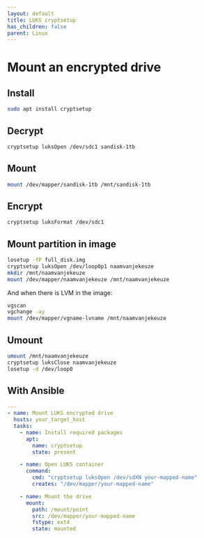 ```yaml
---
layout: default
title: LUKS cryptsetup
has_children: false
parent: Linux
---
```


# Mount an encrypted drive

## Install

```bash
sudo apt install cryptsetup
```

## Decrypt

```bash
cryptsetup luksOpen /dev/sdc1 sandisk-1tb
```

## Mount

```bash
mount /dev/mapper/sandisk-1tb /mnt/sandisk-1tb
```

## Encrypt

```bash
cryptsetup luksFormat /dev/sdc1
```

## Mount partition in image

```bash
losetup -fP full_disk.img
cryptsetup luksOpen /dev/loop0p1 naamvanjekeuze
mkdir /mnt/naamvanjekeuze
mount /dev/mapper/naamvanjekeuze /mnt/naamvanjekeuze
```

And when there is LVM in the image:

```bash
vgscan
vgchange -ay
mount /dev/mapper/vgname-lvname /mnt/naamvanjekeuze
```

## Umount

```bash
umount /mnt/naamvanjekeuze
cryptsetup luksClose naamvanjekeuze
losetup -d /dev/loop0
```

## With Ansible

```yaml
---
- name: Mount LUKS encrypted drive
  hosts: your_target_host
  tasks:
    - name: Install required packages
      apt:
        name: cryptsetup
        state: present

    - name: Open LUKS container
      command:
        cmd: "cryptsetup luksOpen /dev/sdXN your-mapped-name"
        creates: "/dev/mapper/your-mapped-name"

    - name: Mount the drive
      mount:
        path: /mount/point
        src: /dev/mapper/your-mapped-name
        fstype: ext4
        state: mounted
```
